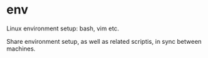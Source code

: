 # env
Linux environment setup: bash, vim etc.

Share environment setup, as well as related scriptis, in sync between machines.
